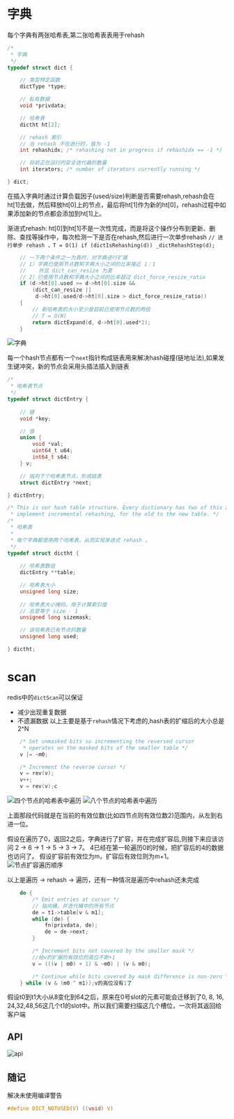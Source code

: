 # 字典

每个字典有两张哈希表,第二张哈希表表用于rehash

```c
/*
 * 字典
 */
typedef struct dict {

    // 类型特定函数
    dictType *type;

    // 私有数据
    void *privdata;

    // 哈希表
    dictht ht[2];

    // rehash 索引
    // 当 rehash 不在进行时，值为 -1
    int rehashidx; /* rehashing not in progress if rehashidx == -1 */

    // 目前正在运行的安全迭代器的数量
    int iterators; /* number of iterators currently running */

} dict;
```

在插入字典时通过计算负载因子(used/size)判断是否需要rehash,rehash会在ht[1]去做，然后释放ht[0]上的节点，最后将ht[1]作为新的ht[0]，rehash过程中如果添加新的节点都会添加到ht[1]上。

渐进式rehash: ht[0]到ht[1]不是一次性完成，而是将这个操作分布到更新、删除、查找等操作中，每次检测一下是否在rehash,然后进行一次单步rehash `// 进行单步 rehash ，T = O(1) if (dictIsRehashing(d)) _dictRehashStep(d);`

```c
    // 一下两个条件之一为真时，对字典进行扩展
    // 1）字典已使用节点数和字典大小之间的比率接近 1：1
    //    并且 dict_can_resize 为真
    // 2）已使用节点数和字典大小之间的比率超过 dict_force_resize_ratio
    if (d->ht[0].used >= d->ht[0].size &&
        (dict_can_resize ||
         d->ht[0].used/d->ht[0].size > dict_force_resize_ratio))
    {
        // 新哈希表的大小至少是目前已使用节点数的两倍
        // T = O(N)
        return dictExpand(d, d->ht[0].used*2);
    }
```

![字典](resource/dict.png)

每一个hash节点都有一个`next`指针构成链表用来解决hash碰撞(链地址法),如果发生键冲突，新的节点会采用头插法插入到链表

```c
/*
 * 哈希表节点
 */
typedef struct dictEntry {
    
    // 键
    void *key;

    // 值
    union {
        void *val;
        uint64_t u64;
        int64_t s64;
    } v;

    // 指向下个哈希表节点，形成链表
    struct dictEntry *next;

} dictEntry;

/* This is our hash table structure. Every dictionary has two of this as we
 * implement incremental rehashing, for the old to the new table. */
/*
 * 哈希表
 *
 * 每个字典都使用两个哈希表，从而实现渐进式 rehash 。
 */
typedef struct dictht {
    
    // 哈希表数组
    dictEntry **table;

    // 哈希表大小
    unsigned long size;
    
    // 哈希表大小掩码，用于计算索引值
    // 总是等于 size - 1
    unsigned long sizemask;

    // 该哈希表已有节点的数量
    unsigned long used;

} dictht;
```

# scan
redis中的`dictScan`可以保证
- 减少出现重复数据
- 不遗漏数据
以上主要是基于`rehash`情况下考虑的,hash表的扩缩后的大小总是2^N

```c  
    /* Set unmasked bits so incrementing the reversed cursor
     * operates on the masked bits of the smaller table */
    v |= ~m0;

    /* Increment the reverse cursor */
    v = rev(v);
    v++;
    v = rev(v);c
```

![四个节点的哈希表中遍历](resource/4.png)
![八个节点的哈希表中遍历](resource/8.png)

上面那段代码就是在当前的有效位数(比如四节点则有效位数2)范围内，从左到右进一位。  

假设在遍历了0，返回2之后，字典进行了扩容，并在完成扩容后,则接下来应该访问 2 -> 6 -> 1 -> 5 -> 3 -> 7。
4已经在第一轮遍历0的时候，把扩容后的4的数据也访问了。 
假设扩容前有效位为m，扩容后有效位则为m+1。 
![节点扩容遍历顺序](resource/4-8-16.png)

以上是遍历 -> rehash -> 遍历，还有一种情况是遍历中rehash还未完成

```c
    do {
        /* Emit entries at cursor */
        // 指向桶，并迭代桶中的所有节点
        de = t1->table[v & m1];
        while (de) {
            fn(privdata, de);
            de = de->next;
        }

        /* Increment bits not covered by the smaller mask */
        //给v的扩展的有效位的高位不断+1
        v = (((v | m0) + 1) & ~m0) | (v & m0);

        /* Continue while bits covered by mask difference is non-zero */
    } while (v & (m0 ^ m1));v的高位没有1了
```
假设t0到t1大小从8变化到64之后，原来在0号slot的元素可能会迁移到了0, 8, 16, 24,32,48,56这几个t1的slot中。所以我们需要扫描这几个槽位，一次将其返回给客户端


## API
![api](resource/api.png)
## 随记
解决未使用编译警告
```c
#define DICT_NOTUSED(V) ((void) V)
```
